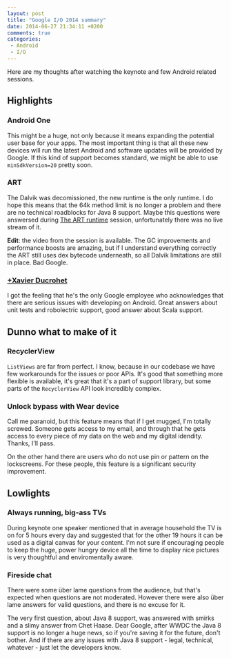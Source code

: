 ```yaml
---
layout: post
title: "Google I/O 2014 summary"
date: 2014-06-27 21:34:11 +0200
comments: true
categories: 
 - Android
 - I/O
---
```


Here are my thoughts after watching the keynote and few Android related sessions.

## Highlights

### Android One
This might be a huge, not only because it means expanding the potential user base for your apps. The most important thing is that all these new devices will run the latest Android and software updates will be provided by Google. If this kind of support becomes standard, we might be able to use `minSdkVersion=20` pretty soon.

### ART
The Dalvik was decomissioned, the new runtime is the only runtime. I do hope this means that the 64k method limit is no longer a problem and there are no technical roadblocks for Java 8 support. Maybe this questions were answersed during [The ART runtime](https://www.google.com/events/io/schedule/session/b750c8da-aebe-e311-b297-00155d5066d7) session, unfortunately there was no live stream of it.

**Edit**: the video from the session is available. The GC improvements and performance boosts are amazing, but if I understand everything correctly the ART still uses dex bytecode underneath, so all Dalvik limitations are still in place.	Bad Google.

### [+Xavier Ducrohet](https://plus.google.com/+XavierDucrohet/posts)
I got the feeling that he's the only Google employee who acknowledges that there are serious issues with developing on Android. Great answers about unit tests and robolectric support, good answer about Scala support.

## Dunno what to make of it

### RecyclerView
`ListViews` are far from perfect. I know, because in our codebase we have few workarounds for the issues or poor APIs. It's good that something more flexible is available, it's great that it's a part of support library, but some parts of the `RecyclerView` API look incredibly complex.

### Unlock bypass with Wear device
Call me paranoid, but this feature means that if I get mugged, I'm totally screwed. Someone gets access to my email, and through that he gets access to every piece of my data on the web and my digital idendity. Thanks, I'll pass.

On the other hand there are users who do not use pin or pattern on the lockscreens. For these people, this feature is a significant security improvement.

## Lowlights

### Always running, big-ass TVs
During keynote one speaker mentioned that in average household the TV is on for 5 hours every day and suggested that for the other 19 hours it can be used as a digital canvas for your content. I'm not sure if encouraging people to keep the huge, power hungry device all the time to display nice pictures is very thoughtful and enviromentally aware.

### Fireside chat
There were some über lame questions from the audience, but that's expected when questions are not moderated. However there were also über lame answers for valid questions, and there is no excuse for it.

The very first question, about Java 8 support, was answered with smirks and a slimy answer from Chet Haase. Dear Google, after WWDC the Java 8 support is no longer a huge news, so if you're saving it for the future, don't bother. And if there are any issues with Java 8 support - legal, technical, whatever - just let the developers know.